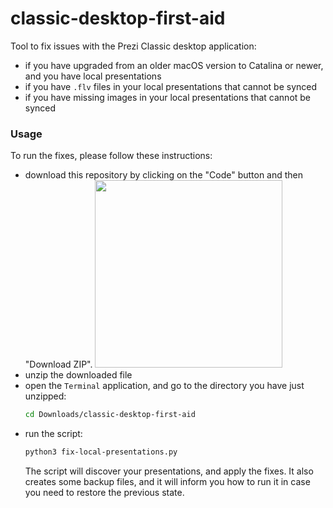 # classic-desktop-first-aid

Tool to fix issues with the Prezi Classic desktop application:
- if you have upgraded from an older macOS version to Catalina or newer, and you have local presentations
- if you have `.flv` files in your local presentations that cannot be synced
- if you have missing images in your local presentations that cannot be synced


### Usage

To run the fixes, please follow these instructions:
- download this repository by clicking on the "Code" button and then "Download ZIP". <img src="https://user-images.githubusercontent.com/5681029/176889875-05c72216-188c-4306-a06e-64d43442cb38.png" height="300px"/>
- unzip the downloaded file
- open the `Terminal` application, and go to the directory you have just unzipped:
  ```bash
  cd Downloads/classic-desktop-first-aid
  ```
- run the script:
  ```bash
  python3 fix-local-presentations.py
  ```
  The script will discover your presentations, and apply the fixes. It also creates some backup files, and it will inform you how to run it in case you need to restore the previous state.

